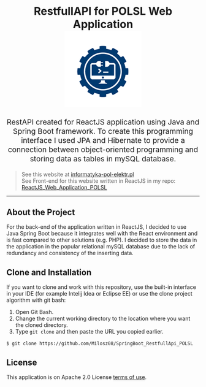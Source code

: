 <h1 align="center">
  RestfullAPI for POLSL Web Application
  <br>
  <img src="https://raw.githubusercontent.com/Milosz08/ReactJS_Web_Application_POLSL/master/img/main-logo.png" width="200">
  <br>
</h1>
<p align="center" style="font-size: 1.2rem;">
RestAPI created for ReactJS application using Java and Spring Boot framework. To create this programming interface I used JPA and Hibernate to provide a connection between object-oriented programming and storing data as tables in mySQL database.
</p>

> See this website at [informatyka-pol-elektr.pl](https://informatyka-pol-elektr.pl/) <br>
> See Front-end for this website written in ReactJS in my repo: [ReactJS_Web_Application_POLSL](https://github.com/Milosz08/ReactJS_Web_Application_POLSL)

<hr/>

## About the Project
For the back-end of the application written in ReactJS, I decided to use Java Spring Boot because it integrates well with the React environment and is fast compared to other solutions (e.g. PHP). I decided to store the data in the application in the popular relational mySQL database due to the lack of redundancy and consistency of the inserting data.

## Clone and Installation
If you want to clone and work with this repository, use the built-in interface in your IDE (for example Intelij Idea or Eclipse EE) or use the clone project algorithm with git bash:<br>
1. Open Git Bash.
2. Change the current working directory to the location where you want the cloned directory.
3. Type `git clone` and then paste the URL you copied earlier.
  
```
$ git clone https://github.com/Milosz08/SpringBoot_RestfullApi_POLSL
```

## License
This application is on Apache 2.0 License [terms of use](https://www.apache.org/licenses/LICENSE-2.0).
